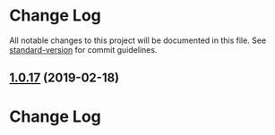 # Change Log

All notable changes to this project will be documented in this file. See [standard-version](https://github.com/conventional-changelog/standard-version) for commit guidelines.

## [1.0.17](https://github.com/Takkiiii/ame-basket/compare/v1.0.1...v1.0.17) (2019-02-18)



# Change Log